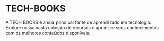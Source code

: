 # TECH-BOOKS
A TECH BOOKS  é a sua principal fonte de aprendizado em tecnologia. Explore nossa vasta coleção de recursos e aprimore seus conhecimentos com os melhores conteúdos disponíveis.
